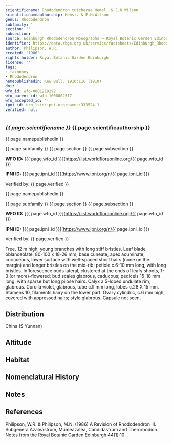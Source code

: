 ```yaml
---
scientificname: Rhododendron tutcherae Hemsl. & E.H.Wilson
scientificnameauthorship: Hemsl. & E.H.Wilson
genus: Rhododendron
subfamily: ''
section: ''
subsection: ''
source: Edinburgh Rhododendron Monographs – Royal Botanic Garden Edinburgh
identifier: https://data.rbge.org.uk/service/factsheets/Edinburgh_Rhododendron_Monographs.xhtml
author: Philipson, W.R.
created: '1986'
rights holder: Royal Botanic Garden Edinburgh
license: ''
tags:
- taxonomy
- Rhododendron
namepublishedin: Kew Bull. 1910:116 (1910)
doi: ''
wfo_id: wfo-0001219292
wfo_parent_id: wfo-1000002517
wfo_accepted_id: ''
ipni_id: urn:lsid:ipni.org:names:333524-1
verified: null
---
```

### _{{ page.scientificname }}_ {{ page.scientificauthorship }}
 {{ page.namepublishedin }}

{{ page.subfamily }} {{ page.section }} {{ page.subsection }}

**WFO ID:** [{{ page.wfo_id }}](https://list.worldfloraonline.org/{{ page.wfo_id }})

**IPNI ID:** [{{ page.ipni_id }}](https://www.ipni.org/n/{{ page.ipni_id }})

Verified by: {{ page.verified }}

 {{ page.namepublishedin }}

{{ page.subfamily }} {{ page.section }} {{ page.subsection }}

**WFO ID:** [{{ page.wfo_id }}](https://list.worldfloraonline.org/{{ page.wfo_id }})

**IPNI ID:** [{{ page.ipni_id }}](https://www.ipni.org/n/{{ page.ipni_id }})

Verified by: {{ page.verified }}



Tree, 12 m high, young branches with long stiff bristles. Leaf blade oblanceolate, 80-100 x 18-26 mm, base cuneate, apex acuminate, coriaceous, lower surface with well-spaced short hairs (none on the margin) and longer bristles on the mid-rib; petiole c.6-10 mm long, with long bristles. Inflorescence buds lateral, clustered at the ends of leafy shoots, 1-3 (or more)-flowered; bud scales glabrous, caducous; pedicels 15-18 mm long, with sparse but long pilose hairs. Calyx a 5-lobed undulate rim, glabrous. Corolla violet, glabrous, tube c.ll mm long, lobes c.28 X 15 mm. Stamens 10, filaments hairy on the lower part. Ovary cylindric, c.6 mm high, covered with appressed hairs; style glabrous. Capsule not seen.

## Distribution
China (S Yunnan)

## Altitude


## Habitat


## Nomenclatural History

                       
## Notes


## References

Philipson, W.R. & Philipson, M.N. (1986) A Revision of Rhododendron III. Subgenera Azaleastrum, Mumeazalea, Candidastrum and Therorhodion. Notes from the Royal Botanic Garden Edinburgh 44(1):10
